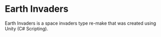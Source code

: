 # Earth Invaders
Earth Invaders is a space invaders type re-make that was created using Unity (C# Scripting).
